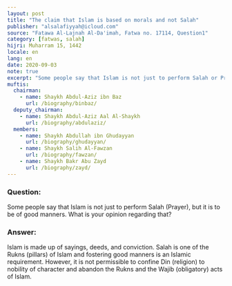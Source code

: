 ```yaml
---
layout: post
title: "The claim that Islam is based on morals and not Salah"
publisher: "alsalafiyyah@icloud.com"
source: "Fatawa Al-Lajnah Al-Da'imah, Fatwa no. 17114, Question1"
category: [fatwas, salah]
hijri: Muharram 15, 1442
locale: en
lang: en
date: 2020-09-03
note: true
excerpt: "Some people say that Islam is not just to perform Salah or Prayer, but it is to be of good manners. What is your opinion regarding that?"
muftis:
  chairman: 
    - name: Shaykh Abdul-Aziz ibn Baz
      url: /biography/binbaz/
  deputy_chairman:
    - name: Shaykh Abdul-Aziz Aal Al-Shaykh
      url: /biography/abdulaziz/
  members: 
    - name: Shaykh Abdullah ibn Ghudayyan
      url: /biography/ghudayyan/
    - name: Shaykh Salih Al-Fawzan
      url: /biography/fawzan/
    - name: Shaykh Bakr Abu Zayd
      url: /biography/zayd/
---
```


### Question: 

Some people say that Islam is not just to perform Salah (Prayer), but it is to be of good manners. What is your opinion regarding that?

### Answer:

Islam is made up of sayings, deeds, and conviction. Salah is one of the Rukns (pillars) of Islam and fostering good manners is an Islamic requirement. However, it is not permissible to confine Din (religion) to nobility of character and abandon the Rukns and the Wajib (obligatory) acts of Islam.
